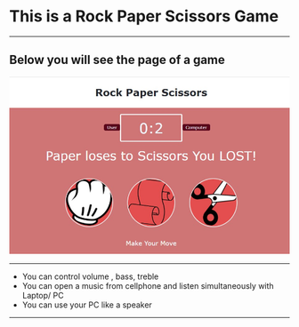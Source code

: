 # This is a Rock Paper Scissors Game
---

## Below you will see the page of a game

![alt text](https://github.com/barisdevjs/Js-Projects/blob/main/Rock%20Paper%20Scissors/rpc1.jpg)

---

- You can control volume , bass, treble
- You can open a music from cellphone and listen simultaneously with Laptop/ PC
- You can use your PC like a speaker
---


 
